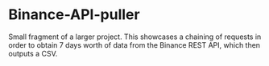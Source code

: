 # Binance-API-puller
Small fragment of a larger project. This showcases a chaining of requests in order to obtain 7 days worth of data from the Binance REST API, which then outputs a CSV.
